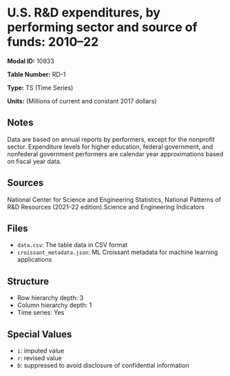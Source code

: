# U.S. R&D expenditures, by performing sector and source of funds: 2010–22

**Modal ID:** 10933

**Table Number:** RD-1

**Type:** TS (Time Series)

**Units:** (Millions of current and constant 2017 dollars)

## Notes

Data are based on annual reports by performers, except for the nonprofit sector. Expenditure levels for higher education, federal government, and nonfederal government performers are calendar year approximations based on fiscal year data.

## Sources

National Center for Science and Engineering Statistics, National Patterns of R&D Resources (2021–22 edition).Science and Engineering Indicators

## Files

- `data.csv`: The table data in CSV format
- `croissant_metadata.json`: ML Croissant metadata for machine learning applications

## Structure

- Row hierarchy depth: 3
- Column hierarchy depth: 1
- Time series: Yes

## Special Values

- `i`: imputed value
- `r`: revised value
- `D`: suppressed to avoid disclosure of confidential information
